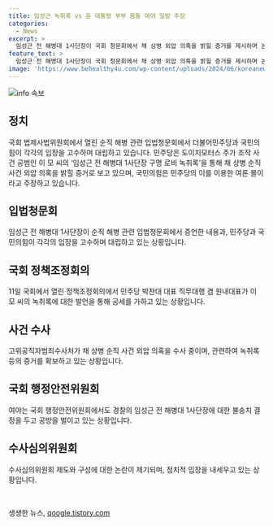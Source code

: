 ```yaml
---
title: 임성근 녹취록 vs 윤 대통령 부부 몸통 여야 일방 주장
categories:
  - News
excerpt: >
  임성근 전 해병대 1사단장이 국회 청문회에서 채 상병 외압 의혹을 밝힐 증거를 제시하며 논란을 불러일으키고 있는 가운데, 더불어민주당은 이를 ‘스모킹 건’으로 여기고 공세를 펼치고 있다. 한편 국민의힘은 이를 제2의 생태탕 사건 여론 몰이로 비판하고 있다. 이에 대한 논쟁은 국회 행정안전위원회에서도 이어지고 있으며, 수사심의위원회와 관련된 논란도 함께 불거지고 있다.
feature_text: >
  임성근 전 해병대 1사단장이 국회 청문회에서 채 상병 외압 의혹을 밝힐 증거를 제시하며 논란을 불러일으키고 있는 가운데, 더불어민주당은 이를 ‘스모킹 건’으로 여기고 공세를 펼치고 있다. 한편 국민의힘은 이를 제2의 생태탕 사건 여론 몰이로 비판하고 있다. 이에 대한 논쟁은 국회 행정안전위원회에서도 이어지고 있으며, 수사심의위원회와 관련된 논란도 함께 불거지고 있다.
image: 'https://www.behealthy4u.com/wp-content/uploads/2024/06/koreanews.jpg'
---
```


<p><img src="https://www.behealthy4u.com/wp-content/uploads/2024/06/koreanews.jpg" alt="info 속보" /></p>

<h2 data-ke-size="size26">정치</h2>

<p>국회 법제사법위원회에서 열린 순직 해병 관련 입법청문회에서 더불어민주당과 국민의힘이 각각의 입장을 고수하며 대립하고 있습니다. 민주당은 도이치모터스 주가 조작 사건 공범인 이 모 씨의 ‘임성근 전 해병대 1사단장 구명 로비 녹취록’을 통해 채 상병 순직 사건 외압 의혹을 밝힐 증거로 보고 있으며, 국민의힘은 민주당의 이를 이용한 여론 몰이라고 주장하고 있습니다.</p>

<h2 data-ke-size="size26">입법청문회</h2>

<p>임성근 전 해병대 1사단장이 순직 해병 관련 입법청문회에서 증언한 내용과, 민주당과 국민의힘이 각각의 입장을 고수하며 대립하고 있는 상황입니다. </p>

<h2 data-ke-size="size26">국회 정책조정회의</h2>

<p>11일 국회에서 열린 정책조정회의에서 민주당 박찬대 대표 직무대행 겸 원내대표가 이 모 씨의 녹취록에 대한 발언을 통해 공세를 가하고 있는 상황입니다.</p>

<h2 data-ke-size="size26">사건 수사</h2>

<p>고위공직자범죄수사처가 채 상병 순직 사건 외압 의혹을 수사 중이며, 관련하여 녹취록 등의 증거를 확보하고 있는 상황입니다.</p>

<h2 data-ke-size="size26">국회 행정안전위원회</h2>

<p>여야는 국회 행정안전위원회에서도 경찰의 임성근 전 해병대 1사단장에 대한 불송치 결정을 두고 공방을 벌이고 있는 상황입니다.</p>

<h2 data-ke-size="size26">수사심의위원회</h2>

<p>수사심의위원회 제도와 구성에 대한 논란이 제기되며, 정치적 입장을 내세우고 있는 상황입니다.</p>

<p data-ke-size="size16">&nbsp;</p>
생생한 뉴스, <a href="https://qoogle.tistory.com" rel="dofollow">qoogle.tistory.com</a>


